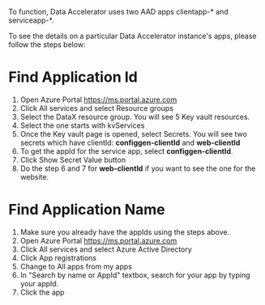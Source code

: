 To function, Data Accelerator uses two AAD apps clientapp-* and serviceapp-*.

To see the details on a particular Data Accelerator instance's apps, please follow the steps below:

# Find Application Id
1. Open Azure Portal https://ms.portal.azure.com
2. Click All services and select Resource groups
3. Select the DataX resource group. You will see 5 Key vault resources.
4. Select the one starts with kvServices
5. Once the Key vault page is opened, select Secrets. You will see two secrets which have clientId: **configgen-clientId** and **web-clientId**
6. To get the appId for the service app, select **configgen-clientId**.
7. Click Show Secret Value button
8. Do the step 6 and 7 for **web-clientId** if you want to see the one for the website.


# Find Application Name
1. Make sure you already have the appIds using the steps above.
2. Open Azure Portal https://ms.portal.azure.com
3. Click All services and select Azure Active Directory
4. Click App registrations
5. Change to All apps from my apps
6. In "Search by name or AppId" textbox, search for your app by typing your appId.
7. Click the app